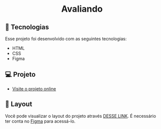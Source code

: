 <h1 align="center">Avaliando </h1>

## 🚀 Tecnologias

Esse projeto foi desenvolvido com as seguintes tecnologias:

- HTML 
- CSS
- Figma

## 💻 Projeto

- [Visite o projeto online]()

## 🔖 Layout

Você pode visualizar o layout do projeto através [DESSE LINK](). É necessário ter conta no [Figma](https://figma.com) para acessá-lo.
